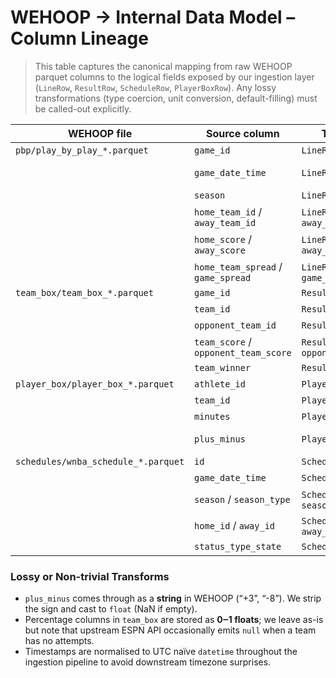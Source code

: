 # WEHOOP → Internal Data Model – Column Lineage

> This table captures the canonical mapping from raw WEHOOP parquet columns to
> the logical fields exposed by our ingestion layer (`LineRow`, `ResultRow`,
> `ScheduleRow`, `PlayerBoxRow`).  Any lossy transformations (type coercion,
> unit conversion, default-filling) must be called-out explicitly.

| WEHOOP file | Source column | Target model & field | Notes |
|-------------|--------------|----------------------|-------|
| `pbp/play_by_play_*.parquet` | `game_id` | `LineRow.game_id` | copied
|  | `game_date_time` | `LineRow.event_time` | timestamp(US/Eastern) → UTC naïve
|  | `season` | `LineRow.season` | — |
|  | `home_team_id` / `away_team_id` | `LineRow.home_team_id` / `away_team_id` | — |
|  | `home_score` / `away_score` | `LineRow.home_score` / `away_score` | running score at event time |
|  | `home_team_spread` / `game_spread` | `LineRow.home_team_spread` / `game_spread` | NaN allowed |
| `team_box/team_box_*.parquet` | `game_id` | `ResultRow.game_id` | — |
|  | `team_id` | `ResultRow.team_id` | — |
|  | `opponent_team_id` | `ResultRow.opponent_team_id` | derived via merge |
|  | `team_score` / `opponent_team_score` | `ResultRow.team_score` / `opponent_team_score` | — |
|  | `team_winner` | `ResultRow.win_flag` | bool |
| `player_box/player_box_*.parquet` | `athlete_id` | `PlayerBoxRow.athlete_id` | — |
|  | `team_id` | `PlayerBoxRow.team_id` | — |
|  | `minutes` | `PlayerBoxRow.minutes` | float minutes |
|  | `plus_minus` | `PlayerBoxRow.plus_minus` | string in raw → float (coercion) |
| `schedules/wnba_schedule_*.parquet` | `id` | `ScheduleRow.game_id` | — |
|  | `game_date_time` | `ScheduleRow.scheduled_start` | timestamp NY → UTC |
|  | `season` / `season_type` | `ScheduleRow.season`, `season_type` | — |
|  | `home_id` / `away_id` | `ScheduleRow.home_team_id`, `away_team_id` | — |
|  | `status_type_state` | `ScheduleRow.status` | Enum-like string |

### Lossy or Non-trivial Transforms

* `plus_minus` comes through as a **string** in WEHOOP (“+3”, “-8”).  We strip
  the sign and cast to `float` (NaN if empty).
* Percentage columns in `team_box` are stored as **0‒1 floats**; we leave as-is
  but note that upstream ESPN API occasionally emits `null` when a team has no
  attempts.
* Timestamps are normalised to UTC naïve `datetime` throughout the ingestion
  pipeline to avoid downstream timezone surprises.